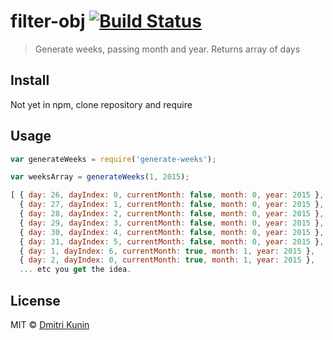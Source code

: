 # filter-obj [![Build Status](https://travis-ci.org/DKunin/generate-weeks.svg?branch=master)](https://travis-ci.org/DKunin/generate-weeks)

> Generate weeks, passing month and year. Returns array of days


## Install

Not yet in npm, clone repository and require


## Usage

```js
var generateWeeks = require('generate-weeks');

var weeksArray = generateWeeks(1, 2015);

[ { day: 26, dayIndex: 0, currentMonth: false, month: 0, year: 2015 },
  { day: 27, dayIndex: 1, currentMonth: false, month: 0, year: 2015 },
  { day: 28, dayIndex: 2, currentMonth: false, month: 0, year: 2015 },
  { day: 29, dayIndex: 3, currentMonth: false, month: 0, year: 2015 },
  { day: 30, dayIndex: 4, currentMonth: false, month: 0, year: 2015 },
  { day: 31, dayIndex: 5, currentMonth: false, month: 0, year: 2015 },
  { day: 1, dayIndex: 6, currentMonth: true, month: 1, year: 2015 },
  { day: 2, dayIndex: 0, currentMonth: true, month: 1, year: 2015 },
  ... etc you get the idea.

```

## License

MIT © [Dmitri Kunin](http://dkun.in)

